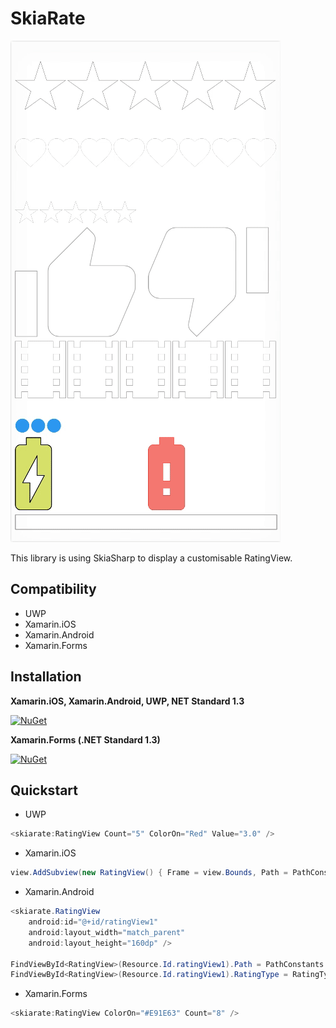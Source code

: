 # SkiaRate

![](Documentation/SkiaRateSample.gif)

This library is using SkiaSharp to display a customisable RatingView.


## Compatibility

* UWP
* Xamarin.iOS
* Xamarin.Android
* Xamarin.Forms

## Installation

**Xamarin.iOS, Xamarin.Android, UWP, NET Standard 1.3**

[![NuGet](https://img.shields.io/nuget/v/SkiaRate.svg?label=NuGet)](https://www.nuget.org/packages/SkiaRate/)


**Xamarin.Forms (.NET Standard 1.3)**

[![NuGet](https://img.shields.io/nuget/v/SkiaRate.Forms.svg?label=NuGet)](https://www.nuget.org/packages/SkiaRate.Forms/)

## Quickstart

* UWP
```csharp
<skiarate:RatingView Count="5" ColorOn="Red" Value="3.0" />
```
* Xamarin.iOS
```csharp
view.AddSubview(new RatingView() { Frame = view.Bounds, Path = PathConstants.Heart, ColorOn = UIColor.Red});
```

* Xamarin.Android
```csharp
<skiarate.RatingView 
    android:id="@+id/ratingView1" 
    android:layout_width="match_parent" 
    android:layout_height="160dp" />
    
FindViewById<RatingView>(Resource.Id.ratingView1).Path = PathConstants.Heart;
FindViewById<RatingView>(Resource.Id.ratingView1).RatingType = RatingType.Half;    
```
* Xamarin.Forms
```csharp
<skiarate:RatingView ColorOn="#E91E63" Count="8" />
```


